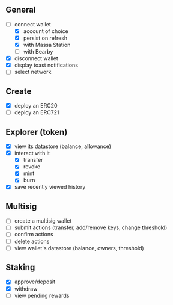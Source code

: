 ## General 
- [ ] connect wallet 
  - [x] account of choice
  - [x] persist on refresh 
  - [x] with Massa Station
  - [ ] with Bearby
- [x] disconnect wallet 
- [x] display toast notifications
- [ ] select network
  
## Create
- [x] deploy an ERC20
- [ ] deploy an ERC721

## Explorer (token)
- [x] view its datastore (balance, allowance)
- [x] interact with it
  - [x] transfer
  - [x] revoke
  - [x] mint
  - [x] burn
- [x] save recently viewed history

## Multisig
- [ ] create a multisig wallet
- [ ] submit actions (transfer, add/remove keys, change threshold)
- [ ] confirm actions
- [ ] delete actions
- [ ] view wallet's datastore (balance, owners, threshold)

## Staking
- [x] approve/deposit
- [x] withdraw
- [ ] view pending rewards
